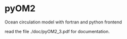 # pyOM2
Ocean circulation model with fortran and python frontend

read the file ./doc/pyOM2_3.pdf for documentation.
